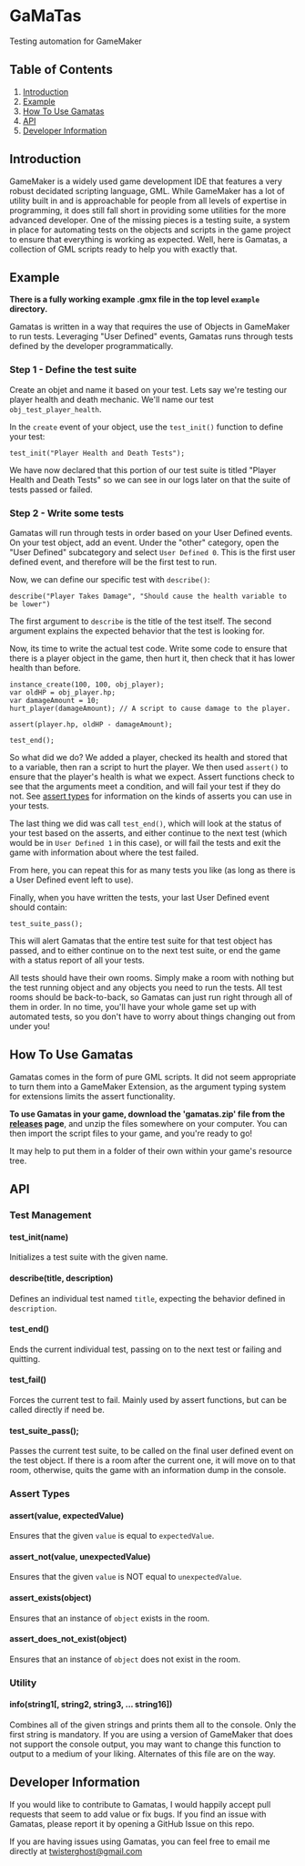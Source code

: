 GaMaTas
=======

Testing automation for GameMaker

## Table of Contents
1. [Introduction](#introduction)
2. [Example](#example)
3. [How To Use Gamatas](#how-to-use-gamatas)
4. [API](#api)
5. [Developer Information](#developer-information)


## Introduction

GameMaker is a widely used game development IDE that features a very robust
decidated scripting language, GML. While GameMaker has a lot of utility built in
and is approachable for people from all levels of expertise in programming, it
does still fall short in providing some utilities for the more advanced
developer. One of the missing pieces is a testing suite, a system in place for
automating tests on the objects and scripts in the game project to ensure that
everything is working as expected. Well, here is Gamatas, a collection of
GML scripts ready to help you with exactly that.

## Example

**There is a fully working example .gmx file in the top level `example`
directory.**

Gamatas is written in a way that requires the use of Objects in GameMaker to run
tests. Leveraging "User Defined" events, Gamatas runs through tests defined by
the developer programmatically.

### Step 1 - Define the test suite

Create an objet and name it based on your test. Lets say we're testing our
player health and death mechanic. We'll name our test `obj_test_player_health`.

In the `create` event of your object, use the `test_init()` function to define
your test:

```GML
test_init("Player Health and Death Tests");
```

We have now declared that this portion of our test suite is titled "Player 
Health and Death Tests" so we can see in our logs later on that the suite of 
tests passed or failed.

### Step 2 - Write some tests

Gamatas will run through tests in order based on your User Defined events. On
your test object, add an event. Under the "other" category, open the "User 
Defined" subcategory and select `User Defined 0`. This is the first user defined
event, and therefore will be the first test to run.

Now, we can define our specific test with `describe()`:

```GML
describe("Player Takes Damage", "Should cause the health variable to be lower")
```

The first argument to `describe` is the title of the test itself. The second
argument explains the expected behavior that the test is looking for.

Now, its time to write the actual test code. Write some code to ensure that
there is a player object in the game, then hurt it, then check that it has
lower health than before.

```GML
instance_create(100, 100, obj_player);
var oldHP = obj_player.hp;
var damageAmount = 10;
hurt_player(damageAmount); // A script to cause damage to the player.

assert(player.hp, oldHP - damageAmount);

test_end();
```

So what did we do? We added a player, checked its health and stored that to a 
variable, then ran a script to hurt the player. We then used `assert()` to
ensure that the player's health is what we expect. Assert functions check to see
that the arguments meet a condition, and will fail your test if they do not. See
[assert types](#assert-types) for information on the kinds of asserts you can
use in your tests.

The last thing we did was call `test_end()`, which will look at the status of
your test based on the asserts, and either continue to the next test (which 
would be in `User Defined 1` in this case), or will fail the tests and exit the
game with information about where the test failed.

From here, you can repeat this for as many tests you like (as long as there is
a User Defined event left to use).

Finally, when you have written the tests, your last User Defined event should
contain:

```GML
test_suite_pass();
```

This will alert Gamatas that the entire test suite for that test object has
passed, and to either continue on to the next test suite, or end the game with
a status report of all your tests.

All tests should have their own rooms. Simply make a room with nothing but the
test running object and any objects you need to run the tests. All test rooms
should be back-to-back, so Gamatas can just run right through all of them in
order. In no time, you'll have your whole game set up with automated tests, so
you don't have to worry about things changing out from under you!

## How To Use Gamatas

Gamatas comes in the form of pure GML scripts. It did not seem appropriate to 
turn them into a GameMaker Extension, as the argument typing system for
extensions limits the assert functionality.

**To use Gamatas in your game, download the 'gamatas.zip' file from the
[releases](https://github.com/twisterghost/gamatas/releases) page**, and unzip 
the files somewhere on your computer. You can then import the script files to 
your game, and you're ready to go!


It may help to put them in a folder of their own within your game's resource
tree.

## API

### Test Management

#### test_init(name)

Initializes a test suite with the given name.

#### describe(title, description)

Defines an individual test named `title`, expecting the behavior defined in
`description`.

#### test_end()

Ends the current individual test, passing on to the next test or failing and
quitting.

#### test_fail()

Forces the current test to fail. Mainly used by assert functions, but can be
called directly if need be.

#### test_suite_pass();

Passes the current test suite, to be called on the final user defined event on 
the test object. If there is a room after the current one, it will move on to
that room, otherwise, quits the game with an information dump in the console.

### Assert Types

#### assert(value, expectedValue)

Ensures that the given `value` is equal to `expectedValue`.

#### assert_not(value, unexpectedValue)

Ensures that the given `value` is NOT equal to `unexpectedValue`.

#### assert_exists(object)

Ensures that an instance of `object` exists in the room.

#### assert_does_not_exist(object)

Ensures that an instance of `object` does not exist in the room.

### Utility

#### info(string1[, string2, string3, ... string16])

Combines all of the given strings and prints them all to the console. Only the
first string is mandatory. If you are using a version of GameMaker that does not
support the console output, you may want to change this function to output to a
medium of your liking. Alternates of this file are on the way.

## Developer Information

If you would like to contribute to Gamatas, I would happily accept pull
requests that seem to add value or fix bugs. If you find an issue with Gamatas,
please report it by opening a GitHub Issue on this repo.

If you are having issues using Gamatas, you can feel free to email me directly
at twisterghost@gmail.com
